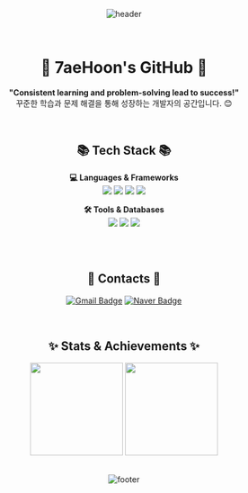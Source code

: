 <div align="center">

  ![header](https://capsule-render.vercel.app/api?type=waving&color=0:F1E5D1,100:FAF3E0&height=180&section=header&text=Welcome!%20👋&fontColor=373A40&fontSize=45&fontAlignY=35)

  <br>

  # 🚀 7aeHoon's GitHub 🚀
  **"Consistent learning and problem-solving lead to success!"**  
  꾸준한 학습과 문제 해결을 통해 성장하는 개발자의 공간입니다. 😊  

  <br>

  ## 📚 Tech Stack 📚  
  **💻 Languages & Frameworks**  
  <img src="https://img.shields.io/badge/Swift-F05138?style=for-the-badge&logo=swift&logoColor=white"/>
  <img src="https://img.shields.io/badge/C%2B%2B-00599C?style=for-the-badge&logo=cplusplus&logoColor=white"/>
  <img src="https://img.shields.io/badge/NodeJs-5FA04E?style=for-the-badge&logo=nodedotjs&logoColor=white"/>
  <img src="https://img.shields.io/badge/Express-000000?style=for-the-badge&logo=express&logoColor=white"/>
  <br>
  
  **🛠️ Tools & Databases**  
  <img src="https://img.shields.io/badge/MySql-4479A1?style=for-the-badge&logo=mysql&logoColor=white"/>
  <img src="https://img.shields.io/badge/Git-F05032?style=for-the-badge&logo=git&logoColor=white"/>
  <img src="https://img.shields.io/badge/GitHub-181717?style=for-the-badge&logo=github&logoColor=white"/>
  
  <br><br>

  ## 💌 Contacts 💌  
  [![Gmail Badge](https://img.shields.io/badge/Gmail-EA4335?style=for-the-badge&logo=gmail&logoColor=white)](mailto:stitch8971@gachon.ac.kr)
  [![Naver Badge](https://img.shields.io/badge/Naver-03C75A?style=for-the-badge&logo=naver&logoColor=white)](mailto:kttyj000@naver.com)

  <br>

  ## ✨ Stats & Achievements ✨  
  <div align="center">
    <img src="https://github-readme-stats.vercel.app/api?username=JaeHoon97&show_icons=true&theme=vue" height="165" />
    <img src="http://mazassumnida.wtf/api/v2/generate_badge?boj=stitch8971" height="165"/>
  </div>

  <br>

  ![footer](https://capsule-render.vercel.app/api?type=waving&color=0:FAF3E0,100:F1E5D1&height=120&section=footer)
</div>
